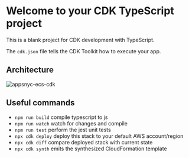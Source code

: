 # Welcome to your CDK TypeScript project

This is a blank project for CDK development with TypeScript.

The `cdk.json` file tells the CDK Toolkit how to execute your app.

## Architecture
![appsnyc-ecs-cdk](https://github.com/user-attachments/assets/8badf617-8776-4c57-abfb-a8d59b504436)


## Useful commands

* `npm run build`   compile typescript to js
* `npm run watch`   watch for changes and compile
* `npm run test`    perform the jest unit tests
* `npx cdk deploy`  deploy this stack to your default AWS account/region
* `npx cdk diff`    compare deployed stack with current state
* `npx cdk synth`   emits the synthesized CloudFormation template
